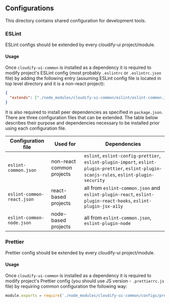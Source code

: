 ## Configurations

This directory contains shared configuration for development tools.


### ESLint

ESLint configs should be extended by every cloudify-ui project/module.

#### Usage

Once `cloudify-ui-common` is installed as a dependency it is required to modify project's ESLint config (most probably `.eslintrc` or `.eslintrc.json` file) by adding the following entry (assuming ESLint config file is located in top level directory and it is a non-react project):
```json
{
  "extends": ["./node_modules/cloudify-ui-common/eslint/eslint-common.json"]
}
```
It is also required to install peer dependencies as specified in `package.json`.
There are three configuration files that can be extended. 
The table below describes their purpose and dependencies necessary to be installed prior using each configuration file.  

| Configuration file         | Used for                  | Dependencies |
|---                         |---                        |---|
| `eslint-common.json`       | non-react common projects | `eslint`, `eslint-config-prettier`, `eslint-plugin-import`, `eslint-plugin-prettier`, `eslint-plugin-scanjs-rules`, `eslint-plugin-security` |
| `eslint-common-react.json` | react-based projects      | all from `eslint-common.json` and `eslint-plugin-react`, `eslint-plugin-react-hooks`, `eslint-plugin-jsx-a11y` |
| `eslint-common-node.json`  | node-based projects       | all from `eslint-common.json`, `eslint-plugin-node` |


### Prettier

Prettier config should be extended by every cloudify-ui project/module.

#### Usage

Once `cloudify-ui-common` is installed as a dependency it is required to modify project's Prettier config (you should use JS version - `.prettierrc.js` file) by requiring common configuration the following way:
```js
module.exports = require('./node_modules/cloudify-ui-common/configs/prettier-common.json');
```
